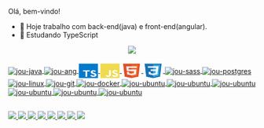 Olá, bem-vindo! 

- 🔭 Hoje trabalho com back-end(java) e front-end(angular).
- 🌱 Estudando TypeScript

<div align="center">
  <a href="https://github.com/joulucas">
 <!-- <img height="170em" src="https://github-readme-stats.vercel.app/api?username=joulucas&show_icons=true&theme=dark&include_all_commits=true&count_private=true"/> -->
  <img height="170em" src="https://github-readme-stats.vercel.app/api/top-langs/?username=joulucas&layout=compact&langs_count=7&theme=dark"/>
</div>

<div style="display: inline_block"><br>
  <img align="center" alt="jou-java" height="30" width="40" src="https://cdn.jsdelivr.net/gh/devicons/devicon/icons/java/java-original-wordmark.svg" />
  <img align="center" alt="jou-ang" height="30" width="40" src="https://cdn.jsdelivr.net/gh/devicons/devicon/icons/angularjs/angularjs-original.svg" />

   <img align="center" alt="jou-Ts" height="30" width="40" src="https://raw.githubusercontent.com/devicons/devicon/master/icons/typescript/typescript-plain.svg">
  <img align="center" alt="jou-Js" height="30" width="40" src="https://raw.githubusercontent.com/devicons/devicon/master/icons/javascript/javascript-plain.svg">
 
  <img align="center" alt="jou-HTML" height="30" width="40" src="https://raw.githubusercontent.com/devicons/devicon/master/icons/html5/html5-original.svg">
  <img align="center" alt="jou-CSS" height="30" width="40" src="https://raw.githubusercontent.com/devicons/devicon/master/icons/css3/css3-original.svg">
  
  <img align="center" alt="jou-sass" height="30" width="40" src="https://cdn.jsdelivr.net/gh/devicons/devicon/icons/sass/sass-original.svg" />
  <img align="center" alt="jou-postgres" height="30" width="40" src="https://cdn.jsdelivr.net/gh/devicons/devicon/icons/postgresql/postgresql-original.svg" />
  <img align="center" alt="jou-linux" height="30" width="40" src="https://cdn.jsdelivr.net/gh/devicons/devicon/icons/linux/linux-original.svg" />
  <img align="center" alt="jou-git" height="30" width="40" src="https://cdn.jsdelivr.net/gh/devicons/devicon/icons/gitlab/gitlab-original.svg" />
  <img align="center" alt="jou-docker" height="30" width="40" src="https://cdn.jsdelivr.net/gh/devicons/devicon/icons/docker/docker-original.svg" />
  <img align="center" alt="jou-ubuntu" height="30" width="40" src="https://cdn.jsdelivr.net/gh/devicons/devicon/icons/ubuntu/ubuntu-plain.svg" />

  <img align="center" alt="jou-ubuntu" height="30" width="40" img src="https://cdn.jsdelivr.net/gh/devicons/devicon/icons/git/git-original-wordmark.svg" />

  <img align="center" alt="jou-ubuntu" height="30" width="40" img src="https://cdn.jsdelivr.net/gh/devicons/devicon/icons/github/github-original.svg" />

  <img align="center" alt="jou-ubuntu" height="30" width="40" img src="https://cdn.jsdelivr.net/gh/devicons/devicon/icons/intellij/intellij-original.svg" />

  <img align="center" alt="jou-ubuntu" height="30" width="40" img src="https://cdn.jsdelivr.net/gh/devicons/devicon/icons/jira/jira-original.svg" />

  <img align="center" alt="jou-ubuntu" height="30" width="40" img src="https://cdn.jsdelivr.net/gh/devicons/devicon/icons/vscode/vscode-original.svg" />


</div>
  
 ##
  <div> 

   <a href="https://www.linkedin.com/in/joubert-lucas-38303189/" target="_blank">
   <img src="https://img.shields.io/badge/LinkedIn-0077B5?style=for-the-badge&logo=linkedin&logoColor=white" target="_blank">
  </a> 

   <a href="https://wa.me/5534997932224?text=Oi" target="_blank">
   <img src="https://img.shields.io/badge/WhatsApp-25D366?style=for-the-badge&logo=whatsapp&logoColor=white" target="_blank">
  </a> 

   <a href="https://awesome-wing-5cced4.netlify.app" target="_blank">
   <img src="https://img.shields.io/badge/website-000000?style=for-the-badge&logo=About.me&logoColor=white" target="_blank">
  </a> 
 
  <a href="https://instagram.com/joulucas" target="_blank">
    <img src="https://img.shields.io/badge/-Instagram-%23E4405F?style=for-the-badge&logo=instagram&logoColor=white" target="_blank">
  </a>

  <a href="https://www.facebook.com/joubert.lucas" target="_blank">
    <img src="https://img.shields.io/badge/Facebook-1877F2?style=for-the-badge&logo=facebook&logoColor=white" target="_blank">
    </a>
    
 <a href="https://twitter.com/joubert_lgs" target="_blank">
   <img src="https://img.shields.io/badge/Twitter-1DA1F2?style=for-the-badge&logo=twitter&logoColor=white" target="_blank">
    </a>

 <a href = "mailto:joulucas@gmail.com">
   <img src="https://img.shields.io/badge/-Gmail-%23333?style=for-the-badge&logo=gmail&logoColor=white" target="_blank">
   </a>
    
 <a href="https://open.spotify.com/user/22keloepab3js3st2zpclolqq" target="_blank">
   <img src="https://img.shields.io/badge/Spotify-1ED760?&style=for-the-badge&logo=spotify&logoColor=white" target="_blank">
  </a> 
    
 </div>
